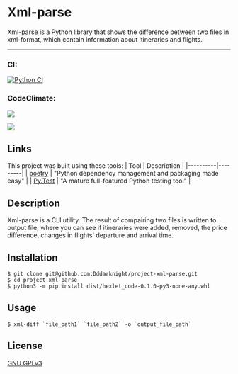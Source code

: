 # Xml-parse
Xml-parse is a Python library that shows the difference between two files in xml-format, which contain information about itineraries and flights.

____

### CI:
[![Python CI](https://github.com/Dddarknight/project-xml-parse/actions/workflows/pyci.yml/badge.svg)](https://github.com/Dddarknight/project-xml-parse/actions)

### CodeClimate:
<a href="https://codeclimate.com/github/Dddarknight/project-xml-parse/maintainability"><img src="https://api.codeclimate.com/v1/badges/9003028ed64f6523c34e/maintainability" /></a>

<a href="https://codeclimate.com/github/Dddarknight/project-xml-parse/test_coverage"><img src="https://api.codeclimate.com/v1/badges/9003028ed64f6523c34e/test_coverage" /></a>

## Links
This project was built using these tools:
| Tool | Description |
|----------|---------|
| [poetry](https://python-poetry.org/) |  "Python dependency management and packaging made easy" |
| [Py.Test](https://pytest.org) | "A mature full-featured Python testing tool" |

## Description
Xml-parse is a CLI utility.
The result of compairing two files is written to output file, where you can see if itineraries were added, removed, the price difference, changes in flights' departure and arrival time.

## Installation
```
$ git clone git@github.com:Dddarknight/project-xml-parse.git
$ cd project-xml-parse
$ python3 -m pip install dist/hexlet_code-0.1.0-py3-none-any.whl
```

## Usage
```
$ xml-diff `file_path1` `file_path2` -o `output_file_path`

```

## License
[GNU GPLv3](https://choosealicense.com/licenses/gpl-3.0/)